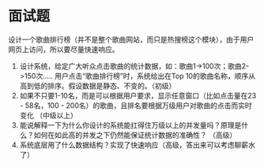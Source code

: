 # 面试题

设计一个歌曲排行榜（并不是整个歌曲网站，而只是热搜榜这个模块），由于用户网页上访问，所以要尽量快速响应。

1. 设计系统，给定广大听众点击歌曲的统计数据，如：歌曲1->100次；歌曲2->150次..... 用户点击“歌曲排行榜”时，系统给出在Top 10的歌曲名称，顺序从高到低的排序。假设数据是静态、不变的。（初级）
2. 如果不只要1-10名，而是可以根据用户要求，显示任意窗口（比如点击量在23 - 58名，100 - 200名）的歌曲，且排名要根据万级用户对歌曲的点击而实时变化 （中级以上）
3. 能说解释一下为什么你设计的系统能扛得住万级以上的并发量吗？原理是什么？如何在如此高的并发之下仍然能保证统计数据的准确性？ （高级）
4. 系统底层用了什么数据结构？实现了快速响应（高级，答出来可以考虑聊薪水了）